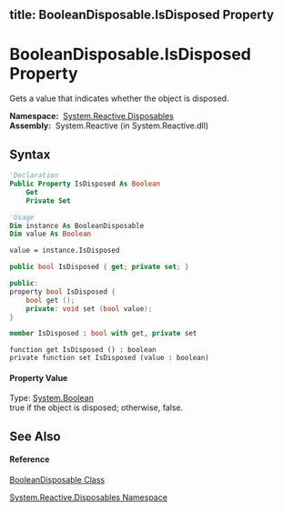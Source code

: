 title: BooleanDisposable.IsDisposed Property
---
# BooleanDisposable.IsDisposed Property

Gets a value that indicates whether the object is disposed.

**Namespace:**  [System.Reactive.Disposables](System.Reactive.Disposables\System.Reactive.Disposables.md)  
**Assembly:**  System.Reactive (in System.Reactive.dll)

## Syntax

```vb
'Declaration
Public Property IsDisposed As Boolean
    Get
    Private Set
```

```vb
'Usage
Dim instance As BooleanDisposable
Dim value As Boolean

value = instance.IsDisposed
```

```csharp
public bool IsDisposed { get; private set; }
```

```c++
public:
property bool IsDisposed {
    bool get ();
    private: void set (bool value);
}
```

```fsharp
member IsDisposed : bool with get, private set
```

```jscript
function get IsDisposed () : boolean
private function set IsDisposed (value : boolean)
```

#### Property Value

Type: [System.Boolean](https://msdn.microsoft.com/en-us/library/a28wyd50)  
true if the object is disposed; otherwise, false.

## See Also

#### Reference

[BooleanDisposable Class](BooleanDisposable\BooleanDisposable.md)

[System.Reactive.Disposables Namespace](System.Reactive.Disposables\System.Reactive.Disposables.md)





